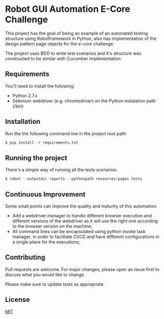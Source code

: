 # Robot GUI Automation E-Core Challenge

This project has the goal of being an example of an automated testing structure using Robotframework in Python, also has
implementation of the design pattern page objects for the e-core challenge.

The project uses BDD to write test scenarios and it's structure was constructed to be similar with Cucumber implementation.

## Requirements

You'll need to install the following:
- Python 2.7.x
- Selenium webdriver (e.g. chromedriver) on the Python instalation path (/bin) 

## Installation

Run the the following command line in the project root path:

```python
$ pip install -r requirements.txt 
```

## Running the project

There's a simple way of running all the tests scenarios:

```python
$ robot --outputdir reports --pythonpath resources/pages tests 
```

## Continuous Improvement
Some small points can improve the quality and maturity of this automation:
- Add a webdriver manager to handle different browser execution and different versions of the webdriver as it will use the right one according to the browser version on the machine;
- All command lines can be encapsulated using python invoke task manager, in order to facilitate CI/CD and have different configurations in a single place for the executions;


## Contributing
Pull requests are welcome. For major changes, please open an issue first to discuss what you would like to change.

Please make sure to update tests as appropriate.

## License
[MIT](https://choosealicense.com/licenses/mit/)